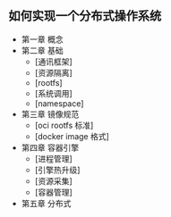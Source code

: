 ## 如何实现一个分布式操作系统

*  第一章 概念
*  第二章 基础
   *  [通讯框架]
   *  [资源隔离]
   *  [rootfs]
   *  [系统调用]
   *  [namespace]
*  第三章 镜像规范
   *  [oci rootfs 标准]
   *  [docker image 格式]
*  第四章 容器引擎
   *  [进程管理]
   *  [引擎热升级]
   *  [资源采集]
   *  [容器管理]
*  第五章 分布式


